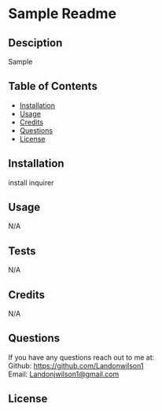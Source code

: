 # Sample Readme

  

  ## Desciption 
  Sample

  ## Table of Contents
  - [Installation](#installation)
  - [Usage](#usage)
  - [Credits](#contributing)
  - [Questions](#questions)
  - [License](#License)

  ## Installation 
  install inquirer

  ## Usage 
  N/A

  ## Tests 
  N/A

  ## Credits 
  N/A

  ## Questions 
  If you have any questions reach out to me at: </br>
  Github: https://github.com/Landonwilson1 </br>
  Email: Landonjwilson1@gmail.com
  
  ## License
  
  
